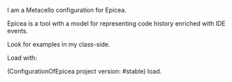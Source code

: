 I am a Metacello configuration for Epicea.Epicea is a tool with a model for representing code history enriched with IDE events.Look for examples in my class-side.Load with: (ConfigurationOfEpicea project version: #stable) load.
